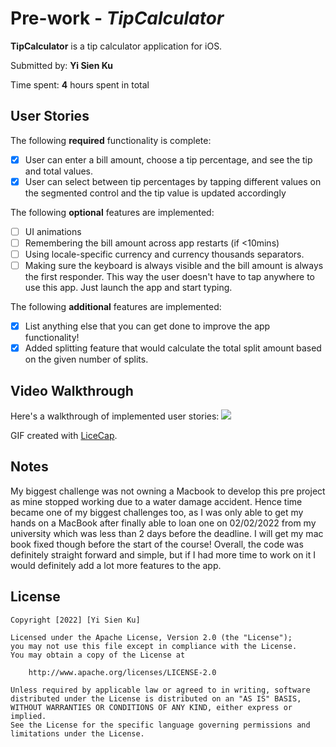 # Pre-work - *TipCalculator*

**TipCalculator** is a tip calculator application for iOS.

Submitted by: **Yi Sien Ku**

Time spent: **4** hours spent in total

## User Stories

The following **required** functionality is complete:

* [x] User can enter a bill amount, choose a tip percentage, and see the tip and total values.
* [x] User can select between tip percentages by tapping different values on the segmented control and the tip value is updated accordingly

The following **optional** features are implemented:

* [ ] UI animations
* [ ] Remembering the bill amount across app restarts (if <10mins)
* [ ] Using locale-specific currency and currency thousands separators.
* [ ] Making sure the keyboard is always visible and the bill amount is always the first responder. This way the user doesn't have to tap anywhere to use this app. Just launch the app and start typing.

The following **additional** features are implemented:

- [x] List anything else that you can get done to improve the app functionality!
- [x] Added splitting feature that would calculate the total split amount based on the given number of splits.

## Video Walkthrough

Here's a walkthrough of implemented user stories:
![](https://i.imgur.com/W6BVdOw.gif)



GIF created with [LiceCap](http://www.cockos.com/licecap/).

## Notes

My biggest challenge was not owning a Macbook to develop this pre project as mine stopped working due to a water damage accident. Hence time became one of my biggest challenges too, as I was only able to get my hands on a MacBook after finally able to loan one on  02/02/2022 from my university which was less than 2 days before the deadline. I will get my mac book fixed though before the start of the course! Overall, the code was definitely straight forward and simple, but if I had more time to work on it I would definitely add a lot more features to the app.

## License

    Copyright [2022] [Yi Sien Ku]

    Licensed under the Apache License, Version 2.0 (the "License");
    you may not use this file except in compliance with the License.
    You may obtain a copy of the License at

        http://www.apache.org/licenses/LICENSE-2.0

    Unless required by applicable law or agreed to in writing, software
    distributed under the License is distributed on an "AS IS" BASIS,
    WITHOUT WARRANTIES OR CONDITIONS OF ANY KIND, either express or implied.
    See the License for the specific language governing permissions and
    limitations under the License.
